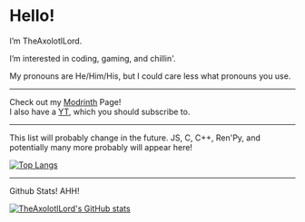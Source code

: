 # Hello! 

I’m TheAxolotlLord.

I’m interested in coding, gaming, and chillin'.

My pronouns are He/Him/His, but I could care less what pronouns you use.

---

Check out my [Modrinth](https://modrinth.com/user/TheAxolotlLord) Page! <br/>
I also have a [YT](https://youtube.com/@realaxolotllord), which you should subscribe to.

---

This list will probably change in the future. JS, C, C++, Ren'Py, and potentially many more probably will appear here!

[![Top Langs](https://github-readme-stats.vercel.app/api/top-langs/?username=TheAxolotlLord&layout=donut-vertical&theme=tokyonight)](https://github.com/TheAxolotlLord/#)

---

Github Stats! AHH!

[![TheAxolotlLord's GitHub stats](https://github-readme-stats.vercel.app/api?username=TheAxolotlLord&layout=compact&show_icons=true&theme=tokyonight)](https://github.com/TheAxolotlLord/#)
